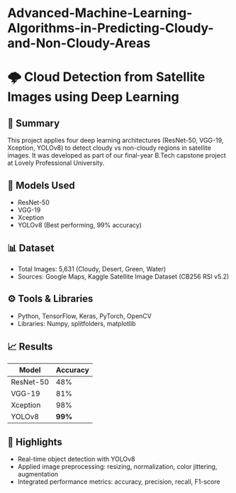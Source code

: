 # Advanced-Machine-Learning-Algorithms-in-Predicting-Cloudy-and-Non-Cloudy-Areas
# 🌩️ Cloud Detection from Satellite Images using Deep Learning

## 🧠 Summary
This project applies four deep learning architectures (ResNet-50, VGG-19, Xception, YOLOv8) to detect cloudy vs non-cloudy regions in satellite images. It was developed as part of our final-year B.Tech capstone project at Lovely Professional University.

## 🚀 Models Used
- ResNet-50
- VGG-19
- Xception
- YOLOv8 (Best performing, 99% accuracy)

## 📊 Dataset
- Total Images: 5,631 (Cloudy, Desert, Green, Water)
- Sources: Google Maps, Kaggle Satellite Image Dataset (CB256 RSI v5.2)

## ⚙️ Tools & Libraries
- Python, TensorFlow, Keras, PyTorch, OpenCV
- Libraries: Numpy, splitfolders, matplotlib

## 📈 Results
| Model       | Accuracy |
|-------------|----------|
| ResNet-50   | 48%      |
| VGG-19      | 81%      |
| Xception    | 98%      |
| YOLOv8      | **99%**  |

## 📌 Highlights
- Real-time object detection with YOLOv8
- Applied image preprocessing: resizing, normalization, color jittering, augmentation
- Integrated performance metrics: accuracy, precision, recall, F1-score


